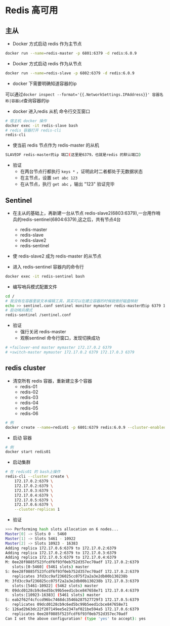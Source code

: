 # Redis 高可用

## 主从

+ Docker 方式启动 redis 作为主节点

```bash
docker run --name=redis-master -p 6801:6379 -d redis:6.0.9
```

+ Docker 方式启动 redis 作为从节点

```bash
docker run --name=redis-slave -p 6802:6379 -d redis:6.0.9
```

+ docker 下需要明确知道容器的ip

可以通过`docker inspect --format='{{.NetworkSettings.IPAddress}}' 容器名称|容器id`查询容器的ip

+ docker 进入redis 从机 命令行交互窗口

```bash
# 宿主机 docker 操作
docker exec -it redis-slave bash
# redis 容器打开 redis-cli
redis-cli
```

+ 使当前 redis 节点作为 redis-master 的从机

```bash
SLAVEOF redis-master的ip 端口(这里是6379，也就是redis 的默认端口)
```

+ 验证
  + 在两台节点行都执行 `keys *` ，证明此时二者都处于无数据状态
  + 在主节点，设置 `set abc 123`
  + 在从节点，执行 `get abc` ，输出 "123" 验证完毕

## Sentinel

+ 在主从的基础上，再新建一台从节点 redis-slave2(6803:6379),一台用作哨兵的redis-sentinel(6804:6379),这之后，共有节点4台
  + redis-master
  + redis-slave
  + redis-slave2
  + redis-sentinel

+ 使 redis-slave2 成为 redis-master 的从节点

+ 进入 redis-sentinel 容器内的命令行

```bash
docker exec -it redis-sentinel bash
```

+ 编写哨兵模式配置文件

```bash
cd /
# 我没有在容器里装文本编辑工具，其实可以在建立容器的时候就做好磁盘映射
echo >> sentinel.conf sentinel monitor mymaster redis-master的ip 6379 1
# 启动哨兵模式
redis-sentinel /sentinel.conf
```

+ 验证
  + 强行关闭 redis-master
  + 观察sentinel 命令行窗口，发现切换成功

```bash
# +failover-end master mymaster 172.17.0.2 6379
# +switch-master mymaster 172.17.0.2 6379 172.17.0.3 6379
```

## redis cluster

+ 清空所有 redis 容器，重新建立多个容器
  + redis-01
  + redis-02
  + redis-03
  + redis-04
  + redis-05
  + redis-06

```bash
# 例
docker create --name=redis01 -p 6801:6379 redis:6.0.9 --cluster-enabled yes
```

+ 启动 容器

```bash
# 例
docker start redis01
```

+ 启动集群

```bash
# 在 redis01 的 bash上操作
redis-cli --cluster create \
    172.17.0.2:6379 \
    172.17.0.2:6379 \
    172.17.0.3:6379 \
    172.17.0.4:6379 \
    172.17.0.5:6379 \
    172.17.0.6:6379 \
    --cluster-replicas 1
```

+ 验证

```bash
>>> Performing hash slots allocation on 6 nodes...
Master[0] -> Slots 0 - 5460
Master[1] -> Slots 5461 - 10922
Master[2] -> Slots 10923 - 16383
Adding replica 172.17.0.6:6379 to 172.17.0.2:6379
Adding replica 172.17.0.2:6379 to 172.17.0.3:6379
Adding replica 172.17.0.5:6379 to 172.17.0.4:6379
M: 0ee28f0885f523fcdf6f93f0eb752d357ec70adf 172.17.0.2:6379
   slots:[0-5460] (5461 slots) master
S: 0ee28f0885f523fcdf6f93f0eb752d357ec70adf 172.17.0.2:6379
   replicates 3fd3cc9af236025cc075f2a2a3e2db00b130238b
M: 3fd3cc9af236025cc075f2a2a3e2db00b130238b 172.17.0.3:6379
   slots:[5461-10922] (5462 slots) master
M: 09dcd0128cb9c6ed5bc99b5eed1cbce847658e71 172.17.0.4:6379
   slots:[10923-16383] (5461 slots) master
S: eab2f62f4cfccd96bc7468dc3546b287527729f3 172.17.0.5:6379
   replicates 09dcd0128cb9c6ed5bc99b5eed1cbce847658e71
S: 126ad2b63dc22f207149ee5e2347af021be594a5 172.17.0.6:6379
   replicates 0ee28f0885f523fcdf6f93f0eb752d357ec70adf
Can I set the above configuration? (type 'yes' to accept): yes
```

